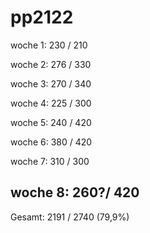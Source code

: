 # pp2122

woche 1: 230 / 210

woche 2: 276 / 330

woche 3: 270 / 340

woche 4: 225 / 300

woche 5: 240 / 420

woche 6: 380 / 420

woche 7: 310 / 300

woche 8: 260?/ 420
---
Gesamt: 2191 / 2740 (79,9%)
